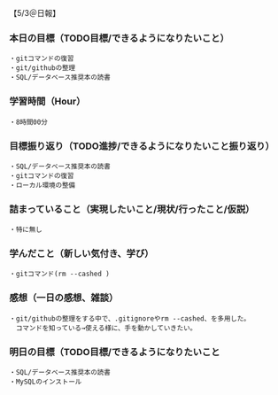 【5/3＠日報】
### 本日の目標（TODO目標/できるようになりたいこと）
    ・gitコマンドの復習
    ・git/githubの整理
    ・SQL/データベース推奨本の読書
### 学習時間（Hour）
    ・8時間00分
### 目標振り返り（TODO進捗/できるようになりたいこと振り返り）
    ・SQL/データベース推奨本の読書
    ・gitコマンドの復習
    ・ローカル環境の整備
### 詰まっていること（実現したいこと/現状/行ったこと/仮説）
    ・特に無し
### 学んだこと（新しい気付き、学び）
    ・gitコマンド(rm --cashed )
### 感想（一日の感想、雑談）
    ・git/githubの整理をする中で、.gitignoreやrm --cashed、を多用した。
    　コマンドを知っている→使える様に、手を動かしていきたい。
### 明日の目標（TODO目標/できるようになりたいこと
    ・SQL/データベース推奨本の読書
    ・MySQLのインストール
